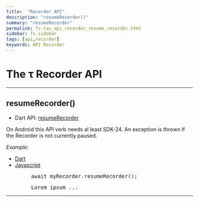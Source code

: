 ```yaml
---
title:  "Recorder API"
description: "resumeRecorder()"
summary: "resumeRecorder"
permalink: fs-tau_api_recorder_resume_recorder.html
sidebar: fs_sidebar
tags: [api,recorder]
keywords: API Recorder
---
```

# The &tau; Recorder API

--------------------------------------------------------------------------------------------------------------------------

## resumeRecorder()


- Dart API: [resumeRecorder](pages/flutter-sound/api/recorder/FlutterSoundRecorder/resumeRecorder.html)

On Android this API verb needs al least SDK-24.
An exception is thrown if the Recorder is not currently paused.

*Example:*
<ul id="profileTabs" class="nav nav-tabs">
    <li class="active"><a href="#dart" data-toggle="tab">Dart</a></li>
    <li><a href="#javascript" data-toggle="tab">Javascript</a></li>
</ul>
<div class="tab-content">

<div role="tabpanel" class="tab-pane active" id="dart">

<pre>
        await myRecorder.resumeRecorder();
</pre>

</div>

<div role="tabpanel" class="tab-pane" id="javascript">
<pre>
        Lorem ipsum ...
</pre>
</div>

</div>

---------------------------------------------------------------------------------------------------------------------------------
